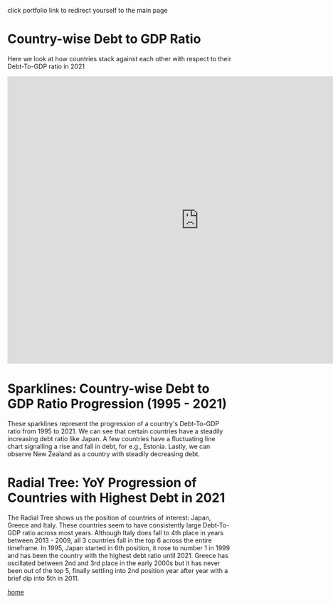 click portfolio link to redirect yourself to the main page
# Country-wise Debt to GDP Ratio
Here we look at how countries stack against each other with respect to their Debt-To-GDP ratio in 2021

<iframe src="https://data.oecd.org/chart/6SmL" width="860" height="645" style="border: 0" mozallowfullscreen="true" webkitallowfullscreen="true" allowfullscreen="true"><a href="https://data.oecd.org/chart/6SmL" target="_blank">OECD Chart: General government debt, Total, % of GDP, Annual, 2021</a></iframe>

# Sparklines: Country-wise Debt to GDP Ratio Progression (1995 - 2021)
These sparklines represent the progression of a country's Debt-To-GDP ratio from 1995 to 2021. We can see that certain countries have a steadily increasing debt ratio like Japan. A few countries have a fluctuating line chart signalling a rise and fall in debt, for e.g., Estonia. Lastly, we can observe New Zealand as a country with steadily decreasing debt.

<div class="flourish-embed flourish-chart" data-src="visualisation/11735564"><script src="https://public.flourish.studio/resources/embed.js"></script></div>

# Radial Tree: YoY Progression of Countries with Highest Debt in 2021
The Radial Tree shows us the position of countries of interest: Japan, Greece and Italy. These countries seem to have consistently large Debt-To-GDP ratio across most years. Although Italy does fall to 4th place in years between 2013 - 2009, all 3 countries fall in the top 6 across the entire timeframe. In 1995, Japan started in 6th position, it rose to number 1 in 1999 and has been the country with the highest debt ratio until 2021. Greece has oscillated between 2nd and 3rd place in the early 2000s but it has never been out of the top 5, finally settling into 2nd position year after year with a brief dip into 5th in 2011.

<div class="flourish-embed flourish-hierarchy" data-src="visualisation/11735955"><script src="https://public.flourish.studio/resources/embed.js"></script></div>



[home](README.md)
